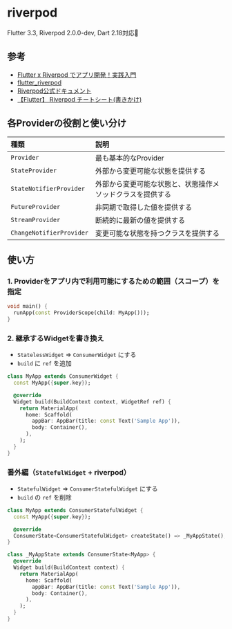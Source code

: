 # riverpod

Flutter 3.3, Riverpod 2.0.0-dev, Dart 2.18対応🤝

## 参考

- [Flutter x Riverpod でアプリ開発！実践入門](https://zenn.dev/riscait/books/flutter-riverpod-practical-introduction)
- [flutter_riverpod](https://pub.dev/packages/flutter_riverpod/install)
- [Riverpod公式ドキュメント](https://riverpod.dev/ja/)
- [【Flutter】 Riverpod チートシート(書きかけ)](https://zenn.dev/sakusin/articles/5715b1ed2d9761)

## 各Providerの役割と使い分け

|種類|説明|
|:--|:--|
|`Provider`|最も基本的なProvider|
|`StateProvider`|外部から変更可能な状態を提供する|
|`StateNotifierProvider`|外部から変更可能な状態と、状態操作メソッドクラスを提供する|
|`FutureProvider`|非同期で取得した値を提供する|
|`StreamProvider`|断続的に最新の値を提供する|
|`ChangeNotifierProvider`|変更可能な状態を持つクラスを提供する|

## 使い方

### 1. Providerをアプリ内で利用可能にするための範囲（スコープ）を指定

``` dart
void main() {
  runApp(const ProviderScope(child: MyApp()));
}
```

### 2. 継承するWidgetを書き換え

- `StatelessWidget` => `ConsumerWidget` にする
- `build` に `ref` を追加

``` dart
class MyApp extends ConsumerWidget {
  const MyApp({super.key});

  @override
  Widget build(BuildContext context, WidgetRef ref) {
    return MaterialApp(
      home: Scaffold(
        appBar: AppBar(title: const Text('Sample App')),
        body: Container(),
      ),
    );
  }
}
```

### 番外編（`StatefulWidget` + riverpod）

- `StatefulWidget` => `ConsumerStatefulWidget` にする
- `build` の `ref` を削除

``` dart
class MyApp extends ConsumerStatefulWidget {
  const MyApp({super.key});

  @override
  ConsumerState<ConsumerStatefulWidget> createState() => _MyAppState();
}

class _MyAppState extends ConsumerState<MyApp> {
  @override
  Widget build(BuildContext context) {
    return MaterialApp(
      home: Scaffold(
        appBar: AppBar(title: const Text('Sample App')),
        body: Container(),
      ),
    );
  }
}
```
